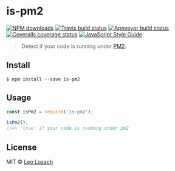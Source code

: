 # is-pm2

[![NPM downloads][downloads-image]][downloads-url]
[![Travis build status][travis-image]][travis-url]
[![Appveyor build status][appveyor-image]][appveyor-url]
[![Coveralls coverage status][coveralls-image]][coveralls-url]
[![JavaScript Style Guide][javascript-standard-image]][javascript-standard-url]

> Detect if your code is running under [PM2](https://www.npmjs.com/package/pm2).

## Install

```
$ npm install --save is-pm2
```

## Usage

```js
const isPm2 = require('is-pm2');

isPm2();
//=> 'true' if your code is running under pm2
```

## License

MIT © [Leo Lozach](https://github.com/Leelow)

[npm-version-image]: https://img.shields.io/v/is-pm2.svg
[npm-version-url]: https://www.npmjs.com/package/is-pm2
[downloads-image]: https://img.shields.io/npm/dt/is-pm2.svg?maxAge=3600
[downloads-url]: https://www.npmjs.com/package/is-pm2
[appveyor-image]: https://ci.appveyor.com/api/projects/status/github/Leelow/is-pm2?svg=true&branch=master
[appveyor-url]: https://ci.appveyor.com/project/Leelow/is-pm2
[travis-image]: https://travis-ci.org/Leelow/is-pm2.svg?branch=master
[travis-url]: https://travis-ci.org/Leelow/is-pm2
[coveralls-image]: https://coveralls.io/repos/github/Leelow/is-pm2/badge.svg?branch=master
[coveralls-url]: https://coveralls.io/github/Leelow/is-pm2?branch=master
[javascript-standard-image]: https://img.shields.io/badge/code%20style-standard-brightgreen.svg
[javascript-standard-url]: http://standardjs.com/
